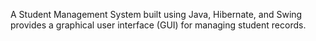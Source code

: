 A Student Management System built using Java, Hibernate, and Swing provides a graphical user interface (GUI) for managing student records.
